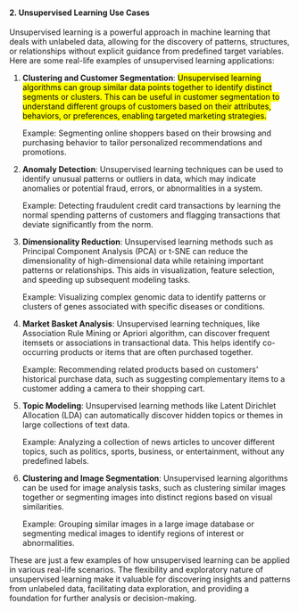 #### 2. Unsupervised Learning Use Cases
Unsupervised learning is a powerful approach in machine learning that deals with unlabeled data, allowing for the discovery of patterns, structures, or relationships without explicit guidance from predefined target variables. Here are some real-life examples of unsupervised learning applications:

1. **Clustering and Customer Segmentation**: <mark>Unsupervised learning algorithms can group similar data points together to identify distinct segments or clusters. This can be useful in customer segmentation to understand different groups of customers based on their attributes, behaviors, or preferences, enabling targeted marketing strategies.</mark>

   Example: Segmenting online shoppers based on their browsing and purchasing behavior to tailor personalized recommendations and promotions.

2. **Anomaly Detection**: Unsupervised learning techniques can be used to identify unusual patterns or outliers in data, which may indicate anomalies or potential fraud, errors, or abnormalities in a system.

   Example: Detecting fraudulent credit card transactions by learning the normal spending patterns of customers and flagging transactions that deviate significantly from the norm.

3. **Dimensionality Reduction**: Unsupervised learning methods such as Principal Component Analysis (PCA) or t-SNE can reduce the dimensionality of high-dimensional data while retaining important patterns or relationships. This aids in visualization, feature selection, and speeding up subsequent modeling tasks.

   Example: Visualizing complex genomic data to identify patterns or clusters of genes associated with specific diseases or conditions.

4. **Market Basket Analysis**: Unsupervised learning techniques, like Association Rule Mining or Apriori algorithm, can discover frequent itemsets or associations in transactional data. This helps identify co-occurring products or items that are often purchased together.

   Example: Recommending related products based on customers' historical purchase data, such as suggesting complementary items to a customer adding a camera to their shopping cart.

5. **Topic Modeling**: Unsupervised learning methods like Latent Dirichlet Allocation (LDA) can automatically discover hidden topics or themes in large collections of text data.

   Example: Analyzing a collection of news articles to uncover different topics, such as politics, sports, business, or entertainment, without any predefined labels.

6. **Clustering and Image Segmentation**: Unsupervised learning algorithms can be used for image analysis tasks, such as clustering similar images together or segmenting images into distinct regions based on visual similarities.

   Example: Grouping similar images in a large image database or segmenting medical images to identify regions of interest or abnormalities.

These are just a few examples of how unsupervised learning can be applied in various real-life scenarios. The flexibility and exploratory nature of unsupervised learning make it valuable for discovering insights and patterns from unlabeled data, facilitating data exploration, and providing a foundation for further analysis or decision-making.
